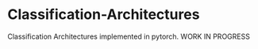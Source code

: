 # Classification-Architectures
Classification Architectures implemented in pytorch. WORK IN PROGRESS
